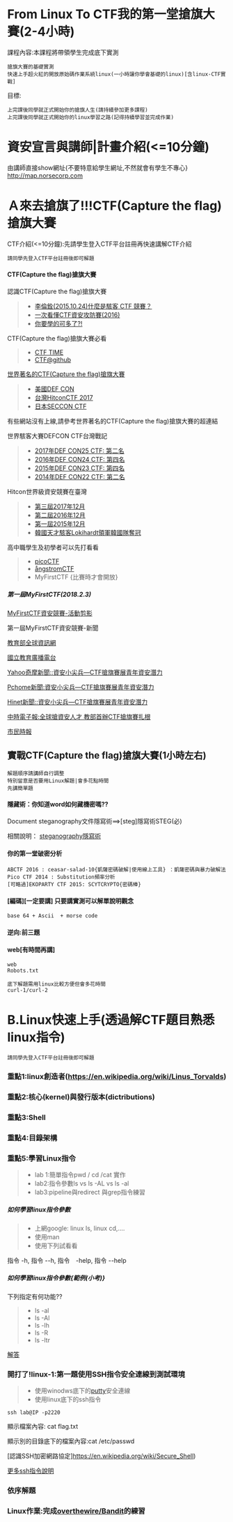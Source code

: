 # From Linux To CTF我的第一堂搶旗大賽(2-4小時)

課程內容:本課程將帶領學生完成底下實測
```
搶旗大賽的基礎實測
快速上手超火紅的開放原始碼作業系統linux(一小時讓你學會基礎的linux)[含linux-CTF實戰]
```
目標:
```
上完課後同學就正式開始你的搶旗人生(請持續參加更多課程)
上完課後同學就正式開始你的linux學習之路(記得持續學習並完成作業)
```


# 資安宣言與講師|計畫介紹(<=10分鐘)

由講師直接show網址{不要特意給學生網址,不然就會有學生不專心}
http://map.norsecorp.com

# Ａ來去搶旗了!!!CTF(Capture the flag)搶旗大賽

CTF介紹(<=10分鐘):先請學生登入CTF平台註冊再快速講解CTF介紹
```
請同學先登入CTF平台註冊後即可解題
```

#### CTF(Capture the flag)搶旗大賽

認識CTF(Capture the flag)搶旗大賽
>* [李倫銓(2015.10.24)什麼是駭客 CTF 競賽？](https://www.bnext.com.tw/article/37765/BN-2015-10-24-182518-77)
>* [一次看懂CTF資安攻防賽(2016)](https://www.ithome.com.tw/news/102969)
>* [你要學的可多了?!](https://github.com/apsdehal/awesome-ctf)

CTF(Capture the flag)搶旗大賽必看
>* [CTF TIME](https://ctftime.org/)
>* [CTF@github](https://github.com/ctfs)

[世界著名的CTF(Capture the flag)搶旗大賽](https://ctftime.org/ctfs)
>* [美國DEF CON](https://www.defcon.org/)
>* [台灣HitconCTF 2017](http://ctf2017.hitcon.org/)
>* [日本SECCON CTF](https://2017.seccon.jp/)

有些網站沒有上線,請參考世界著名的CTF(Capture the flag)搶旗大賽的超連結

世界駭客大賽DEFCON CTF台灣戰記
>* [2017年DEF CON25 CTF: 第二名](https://www.ithome.com.tw/news/115940)
>* [2016年DEF CON24 CTF: 第四名]()
>* [2015年DEF CON23 CTF: 第四名](https://www.ithome.com.tw/news/97998)
>* [2014年DEF CON22 CTF: 第二名](https://www.ithome.com.tw/news/90031)

Hitcon世界級資安競賽在臺灣

>* [第三屆2017年12月](https://www.ithome.com.tw/news/119379)
>* [第二屆2016年12月](https://www.ithome.com.tw/news/110013)
>* [第一屆2015年12月](https://www.ithome.com.tw/news/100782)
>* [韓國天才駭客Lokihardt領軍韓國隊奪冠](https://www.ithome.com.tw/news/100827)

高中職學生及初學者可以先打看看
>* [picoCTF](https://picoctf.com/)
>* [ångstromCTF](https://angstromctf.com/)
>* MyFirstCTF {比賽時才會開放}

##### 第一屆MyFirstCTF(2018.2.3)

[MyFirstCTF資安競賽-活動剪影](https://www.facebook.com/media/set/?set=ms.c.eJxFVNuRRSEI62iHN9h~%3BYzuHGO9nRsEkBMu11KMly~%3BPEXwEHcC~_2GW~_zaQvi8jnpMxefABbiWdx1cdvWe6K~%3BZbW5eOrFk4vN7vvuPqdO3HO3WJzor2LfeRvrxe3je~_QQy2JlvdfW~_1ws9Z3X42P~_4dYhzq~_~%3BxO2n3h9Wb~_IEvufWsvx5bjbo5~%3Bd~_zXcevK~_5~%3BvbwvuC9OuSnyy~_uXm30K6d~%3BW1~_vPs7W29UjDb53fiod65cI~_YEv67UP~_hv5wA~%3B6pae2fxPHbH8r6su9f~_etsnloHb6nAX3Uc2TxBHGsP~%3BTLFfqs6YcvXwnqXX~_aer6GWT7Mj7RA770vs~%3B5NOvOjX78c8p3COf2r5ZPB~_7HvZ5GvbV5jjHlYP6PfPHafivukA~%3B2HfhxbPcr8eS9u6jH4G8X8bn9jf52Bf8V6R165D7n8Msmv4Rf7Wx7k5~%3Bll8Iv7p4L9ePt1oJ~%3Bzx3v6ew~%3BnMfRv0I~%3B5COSR8zRHXnguu58fCeL1I8lXAvM5ybxhf57feE~%3BYzwT7ULzfhnxzXwd5MubjIA~%3BK~_oKf~%3BD~_kMY9DPYn9V~_7z7Lw7Oe~%3BAe~_f9R4r~%3B6OlZP4x~_aOL~_8H5iX433E~%3ByS~%3BBT5eX50QR~%3BzhH1y7pMN5p1vvoP~%3B9PVbPpIvv9i~%3B93~_Y4r9lvzP4n4ihr6lvKX96hP~%3B36iv6JWXIS~%3B4D5ddPSw~-~-.bps.a.631610147230593.1073741830.455550404836569&type=1)


第一屆MyFirstCTF資安競賽-新聞

[教育部全球資訊網](https://www.edu.tw/News_Content.aspx?n=9E7AC85F1954DDA8&s=B01D05E2B6F8A126)

[國立教育廣播電台](http://www.ner.gov.tw/news/?recordId=46123&_sp=detail)

[Yahoo奇摩新聞::資安小尖兵—CTF搶旗賽展青年資安潛力](https://tw.news.yahoo.com/資安小尖兵-ctf搶旗賽展青年資安潛力-230000374.html?soc_src=social-sh&soc_trk=fb)

[Pchome新聞:資安小尖兵—CTF搶旗賽展青年資安潛力](http://news.pchome.com.tw/living/eradio/20180219/index-51899480057896217009.html)

[Hinet新聞::資安小尖兵—CTF搶旗賽展青年資安潛力](https://times.hinet.net/news/21506634)

[中時電子報:全球搶資安人才 教部首辦CTF搶旗賽扎根](http://www.chinatimes.com/realtimenews/20180219000650-260405)

[市民時報](http://citytimes.tw/Newsletter/News.aspx?Iinfo=4&iNumber=24761)


## 實戰CTF(Capture the flag)搶旗大賽(1小時左右)
```
解題順序請講師自行調整
特別留意是否要用Linux解題|會多花點時間
先講簡單題
```

#### 隱藏術：你知道word如何藏機密嗎??

Document steganography文件隱寫術==>[steg]隱寫術STEG(必)

相關說明：
[steganography隱寫術](https://en.wikipedia.org/wiki/Steganography)

#### 你的第一堂破密分析
```
ABCTF 2016 : ceasar-salad-10{凱薩密碼破解|使用線上工具} ：凱薩密碼與暴力破解法
Pico CTF 2014 : Substitution頻率分析
[可略過]EKOPARTY CTF 2015: SCYTCRYPTO{密碼棒}
```

#### [編碼][一定要講] 只要講實測可以解單說明觀念
```
base 64 + Ascii  + morse code
```
#### 逆向:前三題

#### web[有時間再講]
```
web 
Robots.txt

底下解題需用linux比較方便但會多花時間
curl-1/curl-2
```


# B.Linux快速上手(透過解CTF題目熟悉linux指令)
```
請同學先登入CTF平台註冊後即可解題
```

### 重點1:linux創造者(https://en.wikipedia.org/wiki/Linus_Torvalds)

### 重點2:核心(kernel)與發行版本(dictributions)

### 重點3:Shell

### 重點4:目錄架構

### 重點5:學習Linux指令

>* lab 1:簡單指令pwd / cd /cat 實作
>* lab2:指令參數ls  vs ls -AL  vs ls -al
>* lab3:pipeline與redirect 與grep指令練習

##### 如何學習linux指令參數

>* 上網google: linux ls, linux cd,....
>* 使用man
>* 使用下列試看看　　

指令 -h, 指令 --h, 指令　-help, 指令 --help

##### 如何學習linux指令參數{範例(小考)}

下列指定有何功能??
>* ls -al
>* ls -Al
>* ls -lh
>* ls -R
>* ls -ltr

[解答](https://www.tecmint.com/15-basic-ls-command-examples-in-linux/)

### 開打了!linux-1:第一題使用SSH指令安全連線到測試環境

>* 使用winodws底下的[putty](https://www.putty.org/)安全連線
>* 使用linux底下的ssh指令
```
ssh lab@IP -p2220
```

顯示檔案內容: cat flag.txt

顯示別的目錄底下的檔案內容:cat /etc/passwd

[認識SSH加密網路協定]https://en.wikipedia.org/wiki/Secure_Shell)

[更多ssh指令說明](https://www.ssh.com/ssh/command/)

### 依序解題

### Linux作業:完成[overthewire/Bandit](http://overthewire.org/wargames/bandit/)的練習
